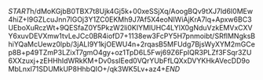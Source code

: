 $START$h/dMoKGjbB0TBX7t8Ujk4Gj5k+00xeSSjXq/AoogBQv9tXJ7ld6I0MEw4hiZ+I9GZLcuJnn7lGOj3Y1ZC0EKMh9J7Af5X4eoNIWiAjKrA7lq+Apxw6BC3UEboXuRczWt+9QESfaZ0Y5PkzW2li0KIYMlUHC4LYlX0gNduVzkEMVxCXVY6xuvDEVXmw1tvLeJCc0BR4iofD7+1138ew3FcPY5H7pnmoibt/SRflMNgksBhiYQaMcUewz0lpb/3jALI9Y1kjOEWU4n+2rqasB5MFUdg7BjsWyXYM2mGCep8B+p49TZmP3LZixT7gmO4gy+oz1TpD6L5Fwj69Z6FpIQR3PLZf3FSqr3ZU6XXzuxj+zEHHhIdWRkKM+Dv0ssIEed0VQrYUbFfLQXxDVYKHkAVecDD9oMbLnxl71SDUMkUP8HhbQIO+/qk3WK5Lv+az4+$END$